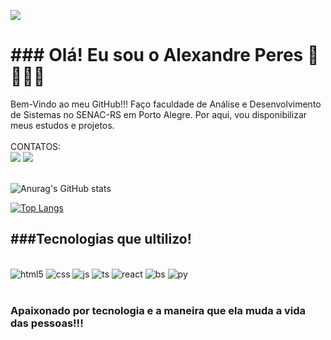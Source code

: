 ![](https://komarev.com/ghpvc/?username=alexandrep23)
<h1>### Olá! Eu sou o Alexandre Peres 👋👋🤙🤙</h1>
Bem-Vindo ao meu GitHub!!!
Faço faculdade de Análise e Desenvolvimento de Sistemas no SENAC-RS em Porto Alegre. Por aqui, vou disponibilizar meus estudos e projetos.<br>
<br>
CONTATOS:
<br>
<div align="left">
  <a href="https://www.linkedin.com/in/alexandre-peres-a085b9a6/" target="_blank"><img src="https://img.shields.io/badge/LinkedIn-0077B5?style=for-the-badge&logo=linkedin&logoColor=white"></a>

<a href="algperes@gmail.com">
    <img src="https://img.shields.io/badge/Gmail-D14836?style=for-the-badge&logo=gmail&logoColor=white"></a>
</div><br>

![Anurag's GitHub stats](https://github-readme-stats.vercel.app/api?username=alexandrep23&show_icons=true&theme=dracula)

[![Top Langs](https://github-readme-stats.vercel.app/api/top-langs/?username=anuraghazra)](https://github.com/anuraghazra/github-readme-stats)

<h2>###Tecnologias que ultilizo!</h2>
<div style="display: inline_block"><br>
    <img alig="center" alt="html5" src="https://img.shields.io/badge/HTML5-E34F26?style=for-the-badge&logo=html5&logoColor=white">
    <img alig="center" alt="css" src="https://img.shields.io/badge/CSS3-1572B6?style=for-the-badge&logo=css3&logoColor=white">
    <img alig="center" alt="js" src="https://img.shields.io/badge/JavaScript-323330?style=for-the-badge&logo=javascript&logoColor=F7DF1E">
    <img alig="center" alt="ts" src="https://img.shields.io/badge/TypeScript-007ACC?style=for-the-badge&logo=typescript&logoColor=white">
    <img alig="center" alt="react" src="https://img.shields.io/badge/React-20232A?style=for-the-badge&logo=react&logoColor=61DAFB">
    <img alig="center" alt="bs" src="https://img.shields.io/badge/Bootstrap-563D7C?style=for-the-badge&logo=bootstrap&logoColor=white">
    <img alig="center" alt="py" src="https://img.shields.io/badge/Python-14354C?style=for-the-badge&logo=python&logoColor=white">

</div><br>

<h3>Apaixonado por tecnologia e a maneira que ela muda a vida das pessoas!!!</h3>
